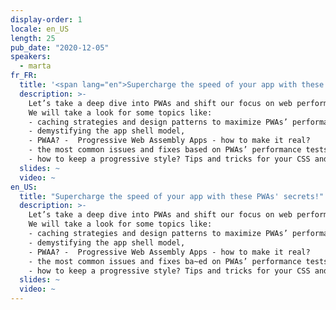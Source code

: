 ```yaml
---
display-order: 1
locale: en_US
length: 25
pub_date: "2020-12-05"
speakers:
  - marta
fr_FR:
  title: '<span lang="en">Supercharge the speed of your app with these PWA’s secrets!</span>'
  description: >-
    Let’s take a deep dive into PWAs and shift our focus on web performance! In this talk, I will tell you the big secrets on how to improve the speed of your apps with progressive enhancement. 
    We will take a look for some topics like:
    - caching strategies and design patterns to maximize PWAs’ performance, 
    - demystifying the app shell model,
    - PWAA? -  Progressive Web Assembly Apps - how to make it real?
    - the most common issues and fixes based on PWAs’ performance tests,
    - how to keep a progressive style? Tips and tricks for your CSS and assets.
  slides: ~
  video: ~
en_US:
  title: "Supercharge the speed of your app with these PWAs' secrets!"
  description: >-
    Let’s take a deep dive into PWAs and shift our focus on web performance! In this talk, I will tell you the big secrets on how to improve the speed of your apps with progressive enhancement. 
    We will take a look for some topics like:
    - caching strategies and design patterns to maximize PWAs’ performance, 
    - demystifying the app shell model,
    - PWAA? -  Progressive Web Assembly Apps - how to make it real?
    - the most common issues and fixes ba~ed on PWAs’ performance tests,
    - how to keep a progressive style? Tips and tricks for your CSS and assets.
  slides: ~
  video: ~
---
```

